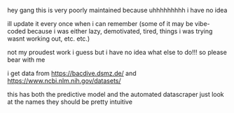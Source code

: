hey gang this is very poorly maintained because uhhhhhhhhh i have no idea

ill update it every once when i can remember (some of it may be vibe-coded because i was either lazy, demotivated, tired, things i was trying wasnt working out, etc. etc.)

not my proudest work i guess but i have no idea what else to do!!! so please bear with me

i get data from https://bacdive.dsmz.de/ and https://www.ncbi.nlm.nih.gov/datasets/

this has both the predictive model and the automated datascraper just look at the names they should be pretty intuitive
